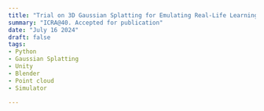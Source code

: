 ```yaml
---
title: "Trial on 3D Gaussian Splatting for Emulating Real-Life Learning Experiences in Undergraduate Educational Robotics."
summary: "ICRA@40. Accepted for publication"
date: "July 16 2024"
draft: false
tags:
- Python
- Gaussian Splatting
- Unity
- Blender
- Point cloud
- Simulator

---
```


